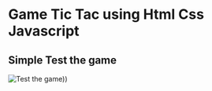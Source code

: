 # Game Tic Tac using Html Css Javascript
## Simple Test the game
![Test the game](https://user-images.githubusercontent.com/115188113/217295291-9c4850c0-08b3-4ab0-8347-a44c96f91459.gif)))
